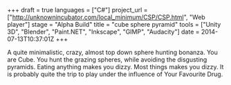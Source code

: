 +++
draft = true
languages = ["C#"]
project_url = ["http://unknownincubator.com/local_minimum/CSP/CSP.html", "Web player"]
stage = "Alpha Build"
title = "cube sphere pyramid"
tools = ["Unity 3D", "Blender", "Paint.NET", "Inkscape", "GIMP", "Audacity"]
date = 2014-07-13T10:37:01Z
+++

A quite minimalistic, crazy, almost top down sphere hunting bonanza. You are Cube. You hunt the grazing spheres, while avoiding the disgusting pyramids. Eating anything makes you dizzy. Most things makes you dizzy. It is probably quite the trip to play under the influence of Your Favourite Drug.
